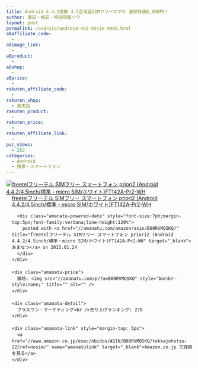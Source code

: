 ```yaml
---
title: Android 4.4.2搭載 4.5型液晶SIMフリースマホ 激安特価9,980円！
author: 激安・格安・特価情報ツウ
layout: post
permalink: /android/android-442-45sim-9980.html
a8affiliate_code:
  -
a8image_link:
  -
a8product:
  -
a8shop:
  -
a8price:
  -
rakuten_affiliate_code:
  -
rakuten_shop:
  - 楽天店
rakuten_product:
  -
rakuten_price:
  -
rakuten_affiliate_link:
  -
pvc_views:
  - 282
categories:
  - Android
  - 携帯・スマートフォン
---
```

<div class="amanatu-box" style="margin-bottom:0px;">
  <div class="amanatu-image" style="float:left;">
    <a href="//www.amazon.co.jp/exec/obidos/ASIN/B00RVMQSKQ/tokkajohotsu-22/ref=nosim/" name="amanatulink" target="_blank"><img src="//i0.wp.com/ecx.images-amazon.com/images/I/41EAufkNtpL._SL160_.jpg?w=546" alt="freetelフリーテル SIMフリー スマートフォン priori2 (Android 4.4.2/4.5inch/標準・micro SIM/ホワイト)FT142A-Pr2-WH" style="border: none;" data-recalc-dims="1" /></a>
  </div>

  <div class="amanatu-info" style="float:left;margin-left:15px;line-height:120%">
    <div class="amanatu-name" style="margin-bottom:10px;line-height:120%">
      <a href="//www.amazon.co.jp/exec/obidos/ASIN/B00RVMQSKQ/tokkajohotsu-22/ref=nosim/" name="amanatulink" target="_blank">freetelフリーテル SIMフリー スマートフォン priori2 (Android 4.4.2/4.5inch/標準・micro SIM/ホワイト)FT142A-Pr2-WH</a>

      <div class="amanatu-powered-date" style="font-size:7pt;margin-top:5px;font-family:verdana;line-height:120%">
        posted with <a href="//amanatu.com/amazon/asin/B00RVMQSKQ/" title="freetelフリーテル SIMフリー スマートフォン priori2 (Android 4.4.2/4.5inch/標準・micro SIM/ホワイト)FT142A-Pr2-WH" target="_blank">あまなつ</a> on 2015.01.24
      </div>
    </div>

    <div class="amanatu-price">
      価格: <img src="//amanatu.com/p/?a=B00RVMQSKQ" style="border-style:none;" title="" alt="" />
    </div>

    <div class="amanatu-detail">
      プラスワン・マーケティング<br />売り上げランキング: 278
    </div>

    <div class="amanatu-link" style="margin-top: 5px">
      <a href="//www.amazon.co.jp/exec/obidos/ASIN/B00RVMQSKQ/tokkajohotsu-22/ref=nosim/" name="amanatulink" target="_blank">Amazon.co.jp で詳細を見る</a>
    </div>
  </div>

  <div class="amanatu-footer" style="clear: left">
  </div>
</div>